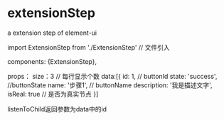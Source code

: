 # extensionStep
a extension step of element-ui

import ExtensionStep from './ExtensionStep' // 文件引入

components: {ExtensionStep}, 

<extension-step :data="data" :size="size" v-on:child-say="listenToChild"></extension-step>

props：
size：3 // 每行显示个数
data:[{ id: 1, // buttonId
        state: 'success', //buttonState
        name: '步骤1', // buttonName
        description: '我是描述文字',
        isReal: true // 是否为真实节点
      }]
      
listenToChild返回参数为data中的id

      
